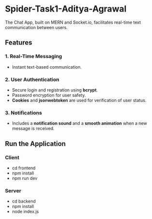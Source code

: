 # Spider-Task1-Aditya-Agrawal

The Chat App, built on MERN and Socket.io, facilitates real-time text communication between users.

## Features

### 1. **Real-Time Messaging**
- Instant text-based communication.

### 2. **User Authentication**
- Secure login and registration using **bcrypt**.
- Password encryption for user safety.
- **Cookies** and **jsonwebtoken** are used for verification of user status.

### 3. **Notifications**
- Includes a **notification sound** and a **smooth animation** when a new message is received.

## Run the Application

### Client
- cd frontend
- npm install
- npm run dev

### Server
- cd backend
- npm install
- node index.js
